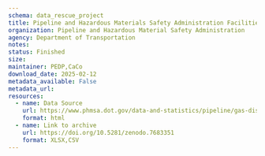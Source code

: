 ```yaml
---
schema: data_rescue_project 
title: Pipeline and Hazardous Materials Safety Administration Facilities
organization: Pipeline and Hazardous Material Safety Administration
agency: Department of Transportation
notes: 
status: Finished
size: 
maintainer: PEDP,CaCo
download_date: 2025-02-12
metadata_available: False
metadata_url: 
resources:
  - name: Data Source
    url: https://www.phmsa.dot.gov/data-and-statistics/pipeline/gas-distribution-gas-gathering-gas-transmission-hazardous-liquids
    format: html
  - name: Link to archive
    url: https://doi.org/10.5281/zenodo.7683351
    format: XLSX,CSV
---
```


